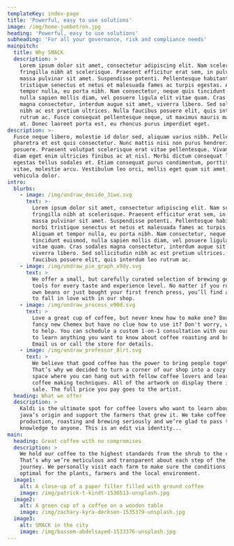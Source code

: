 ```yaml
---
templateKey: index-page
title: 'Powerful, easy to use solutions'
image: /img/home-jumbotron.jpg
heading: 'Powerful, easy to use solutions'
subheading: 'For all your governance, risk and compliance needs'
mainpitch:
  title: Why SMACK
  description: >
    Lorem ipsum dolor sit amet, consectetur adipiscing elit. Nam scelerisque
    fringilla nibh at scelerisque. Praesent efficitur erat sem, in pulvinar
    massa pulvinar sit amet. Suspendisse potenti. Pellentesque habitant morbi
    tristique senectus et netus et malesuada fames ac turpis egestas. Aliquam et
    tempor nulla, eu porta nibh. Nam consectetur, neque quis tincidunt euismod,
    nulla sapien mollis diam, vel posuere ligula elit vitae quam. Cras sodales
    magna consectetur, interdum augue sit amet, viverra libero. Sed sollicitudin
    nibh ac est pretium ultrices. Nulla faucibus posuere elit, quis interdum leo
    rutrum ac. Fusce consequat pellentesque neque, ut maximus mauris malesuada
    at. Donec laoreet porta est, eu rhoncus purus imperdiet eget.
description: >-
  Fusce neque libero, molestie id dolor sed, aliquam varius nibh. Pellentesque
  pharetra et est quis consectetur. Nunc mattis nisi non purus hendrerit
  posuere. Praesent volutpat scelerisque erat vitae pellentesque. Vivamus vel
  diam eget enim ultricies finibus ac at nisl. Morbi dictum consequat lacus, a
  egestas tellus sodales et. Etiam consequat purus condimentum, porttitor massa
  vitae, molestie arcu. Vestibulum leo orci, mollis eget quam sit amet, aliquam
  vehicula dolor.
intro:
  blurbs:
    - image: /img/undraw_decide_3iwx.svg
      text: >-
        Lorem ipsum dolor sit amet, consectetur adipiscing elit. Nam scelerisque
        fringilla nibh at scelerisque. Praesent efficitur erat sem, in pulvinar
        massa pulvinar sit amet. Suspendisse potenti. Pellentesque habitant
        morbi tristique senectus et netus et malesuada fames ac turpis egestas.
        Aliquam et tempor nulla, eu porta nibh. Nam consectetur, neque quis
        tincidunt euismod, nulla sapien mollis diam, vel posuere ligula elit
        vitae quam. Cras sodales magna consectetur, interdum augue sit amet,
        viverra libero. Sed sollicitudin nibh ac est pretium ultrices. Nulla
        faucibus posuere elit, quis interdum leo rutrum ac.
    - image: /img/undraw_pie_graph_x9dy.svg
      text: >
        We offer a small, but carefully curated selection of brewing gear and
        tools for every taste and experience level. No matter if you roast your
        own beans or just bought your first french press, you’ll find a gadget
        to fall in love with in our shop.
    - image: /img/undraw_process_e90d.svg
      text: >
        Love a great cup of coffee, but never knew how to make one? Bought a
        fancy new Chemex but have no clue how to use it? Don't worry, we’re here
        to help. You can schedule a custom 1-on-1 consultation with our baristas
        to learn anything you want to know about coffee roasting and brewing.
        Email us or call the store for details.
    - image: /img/undraw_professor_8lrt.svg
      text: >
        We believe that good coffee has the power to bring people together.
        That’s why we decided to turn a corner of our shop into a cozy meeting
        space where you can hang out with fellow coffee lovers and learn about
        coffee making techniques. All of the artwork on display there is for
        sale. The full price you pay goes to the artist.
  heading: What we offer
  description: >
    Kaldi is the ultimate spot for coffee lovers who want to learn about their
    java’s origin and support the farmers that grew it. We take coffee
    production, roasting and brewing seriously and we’re glad to pass that
    knowledge to anyone. This is an edit via identity...
main:
  heading: Great coffee with no compromises
  description: >
    We hold our coffee to the highest standards from the shrub to the cup.
    That’s why we’re meticulous and transparent about each step of the coffee’s
    journey. We personally visit each farm to make sure the conditions are
    optimal for the plants, farmers and the local environment.
  image1:
    alt: A close-up of a paper filter filled with ground coffee
    image: /img/patrick-t-kindt-1536513-unsplash.jpg
  image2:
    alt: A green cup of a coffee on a wooden table
    image: /img/zachary-kyra-derksen-1535379-unsplash.jpg
  image3:
    alt: SMACK in the city
    image: /img/bassem-abdelsayed-1533376-unsplash.jpg
---
```



